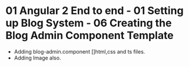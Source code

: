 # 01 Angular 2 End to end - 01 Setting up Blog System - 06 Creating the Blog Admin Component Template

- Adding blog-admin.component []html,css and ts files.
- Adding Image also.